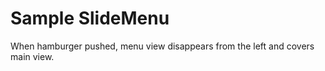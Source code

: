 # Sample SlideMenu

When hamburger pushed, menu view disappears from the left and covers main view.
